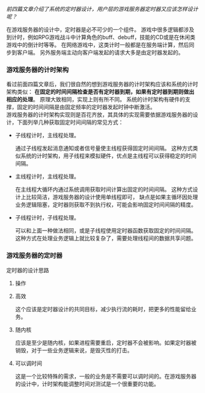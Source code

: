 

*前四篇文章介绍了系统的定时器设计，用户层的游戏服务器定时器又应该怎样设计呢？*

在游戏服务器的设计中，定时器是必不可少的一个组件。
游戏中很多逻辑都涉及到计时，例如RPG游戏战斗中计算角色的buff、debuff，技能的CD或是在休闲类游戏中的倒计时等等。
在网络游戏中，这类计时一般都是在服务端计算，然后同步到客户端。
另外服务端主动向客户端发起的请求大多是由定时器发起的。

### 游戏服务器的计时架构

看过前面四篇文章后，我们很自然的想到游戏服务器的计时架构应该和系统的计时架构类似：
**在固定的时间间隔检查是否有定时器到期，如果有定时器到期则做出相应的处理**。
原理大致相同，实现上则有所不同。
系统的计时架构有硬件的支撑，固定的时间间隔是由固定频率的定时器发起时钟中断激活。  
游戏服务器的计时架构实现则是百花齐放，其具体的实现需要依据游戏服务器的设计，下面列举几种获取固定时间间隔的常见方式：

-   子线程计时，主线程处理。

    通过子线程发起消息通知或者信号量使主线程获得固定时间间隔。
这种方式类似系统的计时架构，用子线程来模拟硬件，优点是主线程可以获得稳定的时间间隔。

-   主线程计时，主线程处理。

    在主线程大循环内通过系统调用获取时间计算出固定的时间间隔。
这种方式设计上比较简洁，游戏服务器的设计使用单线程即可，
缺点是如果主循环因处理业务逻辑阻塞，定时器则获取不到执行权，可能会影响固定时间间隔的精度。

-   子线程计时，子线程处理。

    可以和上面一种做法相同，或是子线程使用定时器函数获取固定的时间间隔。
这种方式在处理业务逻辑上就比较复杂了，需要处理线程间的数据共享问题。

### 游戏服务器的定时器

定时器的设计思路

1.  操作

2.  高效

    这个应该是定时器设计的共同目标，减少执行流的耗时，把更多的性能留给业务。

3.  随内核

    应该是至少是随内核，如果进程需要重启，定时器不会被影响。如果定时器被销毁，对于一些业务逻辑来说，是毁灭性的打击。

4.  可以调时间

    这是一个比较特殊的需求，一般的业务是不需要可以调时间的。在游戏服务器的设计中，计时架构能调整时间对测试是一个很重要的功能。